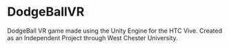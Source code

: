 # DodgeBallVR
DodgeBall VR game made using the Unity Engine for the HTC Vive. Created as an Independent Project through West Chester University.
